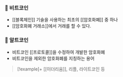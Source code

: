 ### 📌 비트코인
+ [[블록체인]] 기술을 사용하는 최초의 [[암호화폐]] 중 하나
+ [[암호화폐 거래소]]에서 거래를 할 수 있다.

### 📌 알트코인
+ 비트코인 [[프로토콜]]을 수정하여 개발한 암호화폐
+ 비트코인을 제외한 암호화폐를 지칭하는 용어

> [!example]+ 
> [[이더리움]], 리플, 라이트코인 등